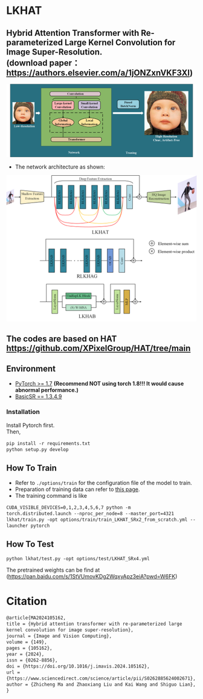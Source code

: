 # LKHAT
## Hybrid Attention Transformer with Re-parameterized Large Kernel Convolution for Image Super-Resolution. <br>(download paper： https://authors.elsevier.com/a/1jONZxnVKF3Xl)
![image](https://github.com/mzccc1999/LKHAT/blob/main/fig/PA.png)

- The network architecture as shown: <br>
  
![image](https://github.com/mzccc1999/LKHAT/blob/main/fig/architecture.png)

## The codes are based on HAT https://github.com/XPixelGroup/HAT/tree/main

## Environment
- [PyTorch >= 1.7](https://pytorch.org/) **(Recommend **NOT** using torch 1.8!!! It would cause abnormal performance.)**
- [BasicSR == 1.3.4.9](https://github.com/XPixelGroup/BasicSR/blob/master/INSTALL.md) 
### Installation
Install Pytorch first. <br>
Then,
```
pip install -r requirements.txt
python setup.py develop
```

## How To Train
- Refer to `./options/train` for the configuration file of the model to train.
- Preparation of training data can refer to [this page](https://github.com/XPixelGroup/BasicSR/blob/master/docs/DatasetPreparation.md).
- The training command is like
```
CUDA_VISIBLE_DEVICES=0,1,2,3,4,5,6,7 python -m torch.distributed.launch --nproc_per_node=8 --master_port=4321 lkhat/train.py -opt options/train/train_LKHAT_SRx2_from_scratch.yml --launcher pytorch
```
## How To Test
```
python lkhat/test.py -opt options/test/LKHAT_SRx4.yml
```
The pretrained weights can be find at (https://pan.baidu.com/s/1StVUmovKDg2WqxyApz3eiA?pwd=W6FK)

# Citation
```
@article{MA2024105162,
title = {Hybrid attention transformer with re-parameterized large kernel convolution for image super-resolution},
journal = {Image and Vision Computing},
volume = {149},
pages = {105162},
year = {2024},
issn = {0262-8856},
doi = {https://doi.org/10.1016/j.imavis.2024.105162},
url = {https://www.sciencedirect.com/science/article/pii/S0262885624002671},
author = {Zhicheng Ma and Zhaoxiang Liu and Kai Wang and Shiguo Lian},
}
```

